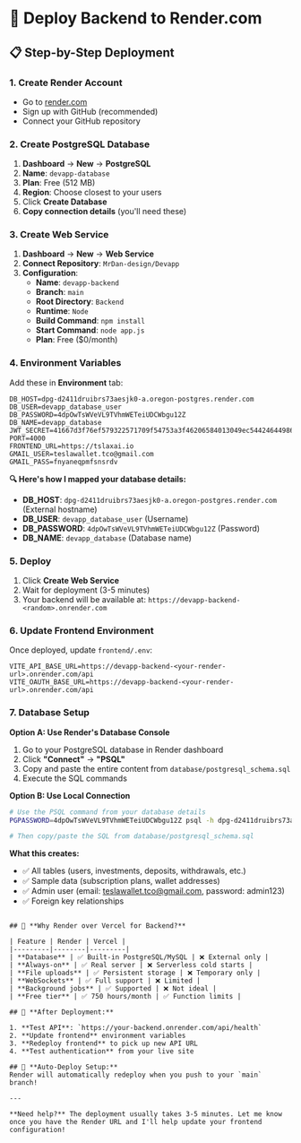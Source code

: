 # 🚀 Deploy Backend to Render.com

## 📋 **Step-by-Step Deployment**

### **1. Create Render Account**
- Go to [render.com](https://render.com)
- Sign up with GitHub (recommended)
- Connect your GitHub repository

### **2. Create PostgreSQL Database**
1. **Dashboard** → **New** → **PostgreSQL**
2. **Name**: `devapp-database`
3. **Plan**: Free (512 MB)
4. **Region**: Choose closest to your users
5. Click **Create Database**
6. **Copy connection details** (you'll need these)

### **3. Create Web Service**
1. **Dashboard** → **New** → **Web Service**
2. **Connect Repository**: `MrDan-design/Devapp`
3. **Configuration**:
   - **Name**: `devapp-backend`
   - **Branch**: `main`
   - **Root Directory**: `Backend`
   - **Runtime**: `Node`
   - **Build Command**: `npm install`
   - **Start Command**: `node app.js`
   - **Plan**: Free ($0/month)

### **4. Environment Variables**
Add these in **Environment** tab:

```
DB_HOST=dpg-d2411druibrs73aesjk0-a.oregon-postgres.render.com
DB_USER=devapp_database_user
DB_PASSWORD=4dpOwTsWVeVL9TVhmWETeiUDCWbgu12Z
DB_NAME=devapp_database
JWT_SECRET=41667d3f76ef579322571709f54753a3f46206584013049ec54424644986e70df581d72df5e452abfff9397760eebf1af7e82f2489f55f79f561185c55fb633f
PORT=4000
FRONTEND_URL=https://tslaxai.io
GMAIL_USER=teslawallet.tco@gmail.com
GMAIL_PASS=fnyaneqpmfsnsrdv
```

**🔍 Here's how I mapped your database details:**
- **DB_HOST**: `dpg-d2411druibrs73aesjk0-a.oregon-postgres.render.com` (External hostname)
- **DB_USER**: `devapp_database_user` (Username)  
- **DB_PASSWORD**: `4dpOwTsWVeVL9TVhmWETeiUDCWbgu12Z` (Password)
- **DB_NAME**: `devapp_database` (Database name)

### **5. Deploy**
1. Click **Create Web Service**
2. Wait for deployment (3-5 minutes)
3. Your backend will be available at: `https://devapp-backend-<random>.onrender.com`

### **6. Update Frontend Environment**
Once deployed, update `frontend/.env`:

```env
VITE_API_BASE_URL=https://devapp-backend-<your-render-url>.onrender.com/api
VITE_OAUTH_BASE_URL=https://devapp-backend-<your-render-url>.onrender.com/api
```

### **7. Database Setup**

**Option A: Use Render's Database Console**
1. Go to your PostgreSQL database in Render dashboard
2. Click **"Connect"** → **"PSQL"** 
3. Copy and paste the entire content from `database/postgresql_schema.sql`
4. Execute the SQL commands

**Option B: Use Local Connection**
```bash
# Use the PSQL command from your database details
PGPASSWORD=4dpOwTsWVeVL9TVhmWETeiUDCWbgu12Z psql -h dpg-d2411druibrs73aesjk0-a.oregon-postgres.render.com -U devapp_database_user devapp_database

# Then copy/paste the SQL from database/postgresql_schema.sql
```

**What this creates:**
- ✅ All tables (users, investments, deposits, withdrawals, etc.)
- ✅ Sample data (subscription plans, wallet addresses)
- ✅ Admin user (email: teslawallet.tco@gmail.com, password: admin123)
- ✅ Foreign key relationships
```

## 🎯 **Why Render over Vercel for Backend?**

| Feature | Render | Vercel |
|---------|--------|---------|
| **Database** | ✅ Built-in PostgreSQL/MySQL | ❌ External only |
| **Always-on** | ✅ Real server | ❌ Serverless cold starts |
| **File uploads** | ✅ Persistent storage | ❌ Temporary only |
| **WebSockets** | ✅ Full support | ❌ Limited |
| **Background jobs** | ✅ Supported | ❌ Not ideal |
| **Free tier** | ✅ 750 hours/month | ✅ Function limits |

## 📱 **After Deployment:**

1. **Test API**: `https://your-backend.onrender.com/api/health`
2. **Update frontend** environment variables
3. **Redeploy frontend** to pick up new API URL
4. **Test authentication** from your live site

## 🔄 **Auto-Deploy Setup:**
Render will automatically redeploy when you push to your `main` branch!

---

**Need help?** The deployment usually takes 3-5 minutes. Let me know once you have the Render URL and I'll help update your frontend configuration!
